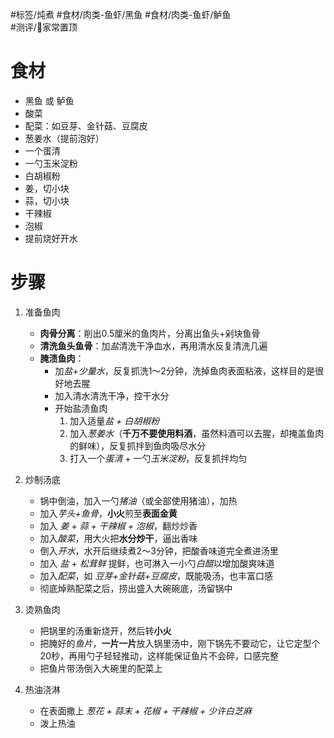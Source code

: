 #标签/炖煮 
#食材/肉类-鱼虾/黑鱼 #食材/肉类-鱼虾/鲈鱼  
#测评/📌家常置顶 

# 食材
- 黑鱼 或 鲈鱼
- 酸菜
- 配菜：如豆芽、金针菇、豆腐皮
- 葱姜水（提前泡好）
- 一个蛋清
- 一勺玉米淀粉
- 白胡椒粉
- 姜，切小块
- 蒜，切小块
- 干辣椒
- 泡椒
- 提前烧好开水

# 步骤

1. 准备鱼肉
   - **肉骨分离**：削出0.5厘米的鱼肉片，分离出鱼头+剁块鱼骨
   - **清洗鱼头鱼骨**：加*盐*清洗干净血水，再用清水反复清洗几遍
   - **腌渍鱼肉**：
     - 加*盐+少量水*，反复抓洗1～2分钟，洗掉鱼肉表面粘液，这样目的是很好地去腥
     - 加入清水清洗干净，控干水分
     - 开始盐渍鱼肉
       1. 加入适量*盐 + 白胡椒粉*
       2. 加入*葱姜水*（**千万不要使用料酒**，虽然料酒可以去腥，却掩盖鱼肉的鲜味），反复抓拌到鱼肉吸尽水分
       3. 打入一个*蛋清* + 一勺*玉米淀粉*，反复抓拌均匀
          
2. 炒制汤底
   - 锅中倒油，加入一勺*猪油*（或全部使用猪油），加热
   - 加入*芋头+鱼骨*，**小火**煎至**表面金黄**
   - 加入 *姜 + 蒜 + 干辣椒 + 泡椒*，翻炒炒香
   - 加入*酸菜*，用大火把**水分炒干**，逼出香味
   - 倒入*开水*，水开后继续煮2～3分钟，把酸香味道完全煮进汤里
   - 加入 *盐 + 松茸鲜* 提鲜，也可淋入一小勺*白醋*以增加酸爽味道
   - 加入*配菜*，如 *豆芽+金针菇+豆腐皮*，既能吸汤，也丰富口感
   - 彻底焯熟配菜之后，捞出盛入大碗碗底，汤留锅中

3. 烫熟鱼肉
   - 把锅里的汤重新烧开，然后转**小火**
   - 把腌好的*鱼片*，**一片一片**放入锅里汤中，刚下锅先不要动它，让它定型个20秒，再用勺子轻轻推动，这样能保证鱼片不会碎，口感完整
   - 把鱼片带汤倒入大碗里的配菜上

1. 热油浇淋
   - 在表面撒上 *葱花 + 蒜末 + 花椒 + 干辣椒 + 少许白芝麻*
   - 泼上热油
